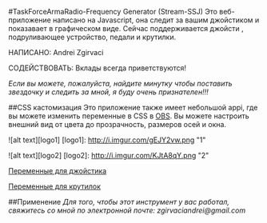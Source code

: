#TaskForceArmaRadio-Frequency Generator (Stream-SSJ)
Это веб-приложение написано на Javascript, она следит за вашим джойстиком и показавает в графическом виде. Сейчас поддерживается джойсти , подруливающее устройство, педали и крутилки.

НАПИСАНО: Andrei Zgirvaci

СОДЕЙСТВОВАТЬ: Вклады всегда приветствуются!

*Если вы можете, пожалуйста, найдите минутку чтобы поставить звездочку и следить за мной, я буду очень признателен!!!*

##CSS кастомизация
Это приложение также имеет небольшой appi, где вы можете изменить переменные в CSS в [OBS](https://obsproject.com/). Вы можете настроить внешний вид от цвета до прозрачность, размеров осей и окна.

![alt text][logo1]
[logo1]: http://i.imgur.com/gEJY2vw.png "1"

![alt text][logo2]
[logo2]: http://i.imgur.com/KJtA8qY.png "2"

[Переменные для джойстика](https://github.com/MD3XTER/Stream-SSJ/blob/master/doc/doc_joystick.pdf)



[Переменные для крутилок](https://github.com/MD3XTER/Stream-SSJ/blob/master/doc/doc_Rotary.pdf)


##Применение
_Для того, чтобы этот инструмент у вас работал, свяжитесь со мной по электронной почте: zgirvaciandrei@gmail.com_
